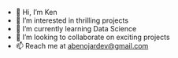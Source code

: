 - 👋 Hi, I’m Ken
- 👀 I’m interested in thrilling projects
- 🌱 I’m currently learning Data Science
- 💞️ I’m looking to collaborate on exciting projects
- 📫 Reach me at abenojardev@gmail.com

<!---
abenojardev/abenojardev is a ✨ special ✨ repository because its `README.md` (this file) appears on your GitHub profile.
You can click the Preview link to take a look at your changes.
--->
